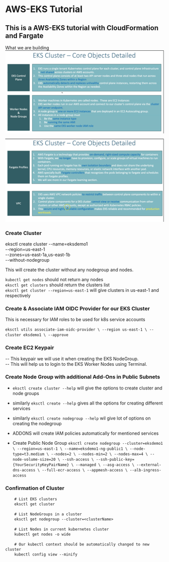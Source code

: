 # AWS-EKS Tutorial

## This is a AWS-EKS tutorial with CloudFormation and Fargate

What we are building
![Image1](assets/images/EKS-AWS-1.png)

![Image1](assets/images/EKS-AWS-2.png)

### Create Cluster

eksctl create cluster --name=eksdemo1 \
                      --region=us-east-1 \
                      --zones=us-east-1a,us-east-1b \
                      --without-nodegroup

This will create the cluster without any nodegroup and nodes.

`kubectl get nodes` should not return any nodes  
`eksctl get clusters` should return the clusters list  
`eksctl get cluster --region=us-east-1` will give clusters in us-east-1 and respectively  

### Create & Associate IAM OIDC Provider for our EKS Cluster

This is necessary for IAM roles to be used for k8s service accounts  

`eksctl utils associate-iam-oidc-provider \
    --region us-east-1 \
    --cluster eksdemo1 \
    --approve`  

### Create EC2 Keypair

-- This keypair we will use it when creating the EKS NodeGroup.  
-- This will help us to login to the EKS Worker Nodes using Terminal.

### Create Node Group with additional Add-Ons in Public Subnets

- `eksctl create cluster --help` will give the options to create cluster and node groups
  
- similarly `eksctl create --help` gives all the options for creating different services

- similarly `eksctl create nodegroup --help` wil give lot of options on creating the nodegroup

- ADDONS will create IAM policies automatically for mentioned services

- Create Public Node Group
`eksctl create nodegroup --cluster=eksdemo1 \
                       --region=us-east-1 \
                       --name=eksdemo1-ng-public1 \
                       --node-type=t3.medium \
                       --nodes=2 \
                       --nodes-min=2 \
                       --nodes-max=4 \
                       --node-volume-size=20 \
                       --ssh-access \
                       --ssh-public-key={YourSecurityKeyPairName} \
                       --managed \
                       --asg-access \
                       --external-dns-access \
                       --full-ecr-access \
                       --appmesh-access \
                       --alb-ingress-access`

### Confirmation of Cluster

```
    # List EKS clusters
    eksctl get cluster

    # List NodeGroups in a cluster
    eksctl get nodegroup --cluster=<clusterName>

    # List Nodes in current kubernetes cluster
    kubectl get nodes -o wide

    # Our kubectl context should be automatically changed to new cluster
    kubectl config view --minify
```
